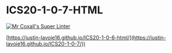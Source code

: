 # ICS20-1-0-7-HTML

[![Mr Coxall's Super Linter](https://github.com/Justin-Lavoie16/ICS20-1-0-7/workflows/Mr%20Coxall's%20Super%20Linter/badge.svg)](https://github.com/Justin-Lavoie16/ICS20-1-0-7/actions/)

[https://justin-lavoie16.github.io/ICS20-1-0-6-html/](https://justin-lavoie16.github.io/ICS20-1-0-7/))
